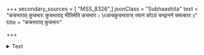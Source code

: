 +++
secondary_sources = [ "MSS_8326",]
jsonClass = "Subhaashita"
text = "कचभारात् कुचभारः कुचभाराद् भीतिमेति कचभारः।  \nकचकुचभाराज् जघनं कोऽयं चन्द्रानने चमत्कारः॥"
title = "कचभारात् कुचभारः"

+++

<details><summary>Text</summary>

कचभारात् कुचभारः कुचभाराद् भीतिमेति कचभारः।  
कचकुचभाराज् जघनं कोऽयं चन्द्रानने चमत्कारः॥
</details>
